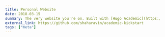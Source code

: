 ```yaml
---
title: Personal Website
date: 2018-03-15
summary: The very website you're on. Built with [Hugo Academic](https://github.com/gcushen/hugo-academic/).
external_link: https://github.com/shaharavin/academic-kickstart
tags: ["meta"]
---
```

